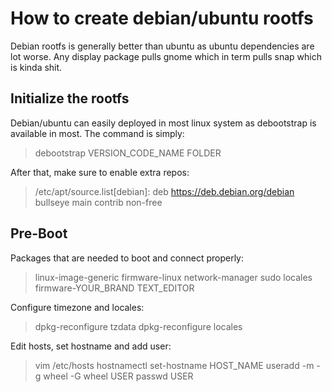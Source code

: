 # How to create debian/ubuntu rootfs
Debian rootfs is generally better than ubuntu as ubuntu dependencies are lot worse.
Any display package pulls gnome which in term pulls snap which is kinda shit.


## Initialize the rootfs
Debian/ubuntu can easily deployed in most linux system as debootstrap is available in most.
The command is simply:
> debootstrap VERSION_CODE_NAME FOLDER

After that, make sure to enable extra repos:
> /etc/apt/source.list[debian]:
> deb https://deb.debian.org/debian bullseye main contrib non-free

## Pre-Boot
Packages that are needed to boot and connect properly:
> linux-image-generic firmware-linux network-manager sudo locales firmware-YOUR_BRAND TEXT_EDITOR 

Configure timezone and locales:
> dpkg-reconfigure tzdata
> dpkg-reconfigure locales

Edit hosts, set hostname and add user:
> vim /etc/hosts
> hostnamectl set-hostname HOST_NAME
> useradd -m -g wheel -G wheel USER
> passwd USER
